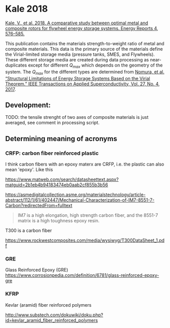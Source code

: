 # Kale 2018

[Kale, V., et al. 2018. A comparative study between optimal metal and composite rotors for flywheel energy storage systems. Energy Reports 4, 576–585.](https://doi.org/10/gm8c9v)


This publication contains the materials strength-to-weight ratio of metal and composite materials. This data is the primary source of the materials define the Virial-limited storage media (pressure tanks, SMES, and Flywheels). These different storage media are created during data processing as near-duplicates except for different $Q_{max}$ which depends on the geometry of the system. The $Q_{max}$ for the different types are determined from [Nomura, et al. “Structural Limitations of Energy Storage Systems Based on the Virial Theorem.” IEEE Transactions on Applied Superconductivity, Vol. 27, No. 4, 2017](https://doi.org/10/gjg4k7).


## Development: 

TODO: the tensile strenght of two axes of composite materials is just averaged, see comment in processing script.

## Determining meaning of acronyms
### CRFP: carbon fiber reinforced plastic

I think carbon fibers with an epoxy materx are CRFP, i.e. the plastic can also mean 'epoxy'. Like this

https://www.matweb.com/search/datasheettext.aspx?matguid=2b1eb4b94183474eb0aab2cf855b3b56


https://asmedigitalcollection.asme.org/materialstechnology/article-abstract/112/1/61/402447/Mechanical-Characterization-of-IM7-8551-7-Carbon?redirectedFrom=fulltext

> IM7 is a high elongation, high strength carbon fiber, and the 8551-7 matrix is a high toughness epoxy resin.



T300 is a carbon fiber

https://www.rockwestcomposites.com/media/wysiwyg/T300DataSheet_1.pdf
### GRE




Glass Reinforced Epoxy (GRE)
https://www.corrosionpedia.com/definition/6781/glass-reinforced-epoxy-gre


 ### KFRP

 Kevlar (aramid) fiber reinforced polymers

 http://www.substech.com/dokuwiki/doku.php?id=kevlar_aramid_fiber_reinforced_polymers